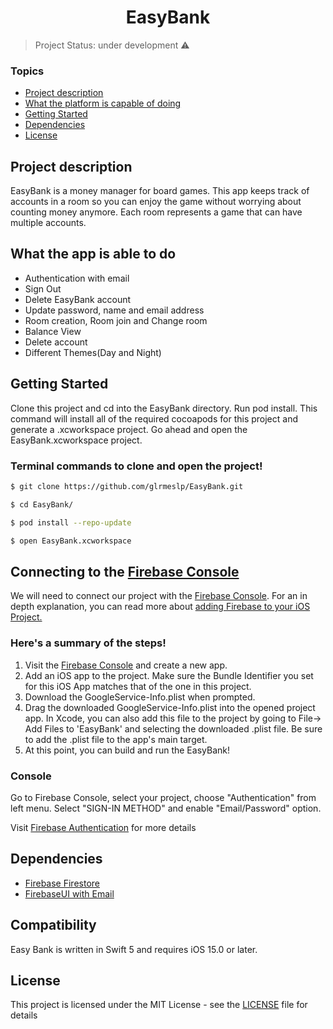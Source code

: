 <h1 align="center"> EasyBank </h1>

> Project Status: under development :warning:

### Topics
  * [Project description](#project-description)
  * [What the platform is capable of doing](#what-the-app-is-able-to-do)
  * [Getting Started](#getting-started)
  * [Dependencies](#dependencies)
  * [License](#license)
  
## Project description

EasyBank is a money manager for board games. This app keeps track of accounts in a room so you can enjoy the game without worrying about counting money anymore. 
Each room represents a game that can have multiple accounts.

## What the app is able to do

- Authentication with email
- Sign Out
- Delete EasyBank account
- Update password, name and email address
- Room creation, Room join and Change room
- Balance View
- Delete account
- Different Themes(Day and Night)

## Getting Started 

Clone this project and cd into the EasyBank directory. Run pod install. This command will install all of the required cocoapods for this project and generate a .xcworkspace project. 
Go ahead and open the EasyBank.xcworkspace project.

### Terminal commands to clone and open the project!

```bash
$ git clone https://github.com/glrmeslp/EasyBank.git

$ cd EasyBank/

$ pod install --repo-update

$ open EasyBank.xcworkspace
```
## Connecting to the [Firebase Console](https://console.firebase.google.com/)

We will need to connect our project with the [Firebase Console](https://console.firebase.google.com/). For an in depth explanation, you can read more about [adding Firebase to your iOS Project.](https://firebase.google.com/docs/ios/setup)

### Here's a summary of the steps!

1. Visit the [Firebase Console](https://console.firebase.google.com/) and create a new app.
2. Add an iOS app to the project. Make sure the Bundle Identifier you set for this iOS App matches that of the one in this project.
3. Download the GoogleService-Info.plist when prompted.
4. Drag the downloaded GoogleService-Info.plist into the opened project app. In Xcode, you can also add this file to the project by going to File-> Add Files to 'EasyBank' and selecting the downloaded .plist file. Be sure to add the .plist file to the app's main target.
5. At this point, you can build and run the EasyBank!

### Console

Go to Firebase Console, select your project, choose "Authentication" from left menu.
Select "SIGN-IN METHOD" and enable "Email/Password" option.

Visit [Firebase Authentication](https://firebase.google.com/docs/auth) for more details

## Dependencies

- [Firebase Firestore](https://firebase.google.com/docs/firestore)
- [FirebaseUI with Email](https://firebase.google.com/docs/auth/ios/firebaseui)

## Compatibility
Easy Bank is written in Swift 5 and requires iOS 15.0 or later.

## License

This project is licensed under the MIT License - see the [LICENSE](https://github.com/glrmeslp/EasyBank/blob/master/LICENSE) file for details



